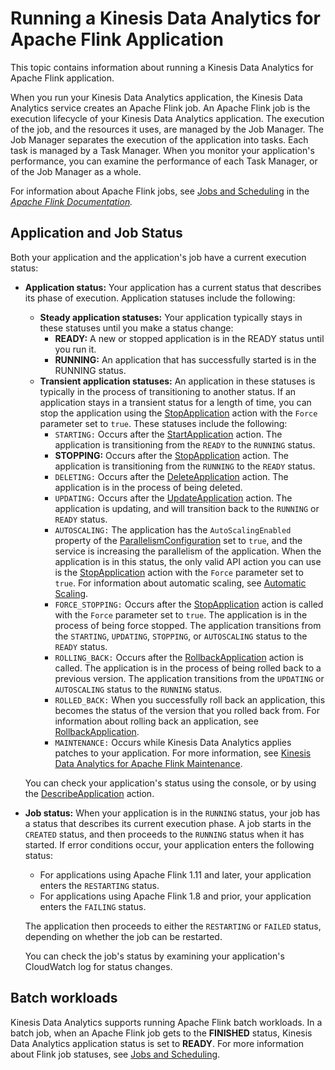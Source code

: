 # Running a Kinesis Data Analytics for Apache Flink Application<a name="how-running-apps"></a>

This topic contains information about running a Kinesis Data Analytics for Apache Flink application\.

When you run your Kinesis Data Analytics application, the Kinesis Data Analytics service creates an Apache Flink job\. An Apache Flink job is the execution lifecycle of your Kinesis Data Analytics application\. The execution of the job, and the resources it uses, are managed by the Job Manager\. The Job Manager separates the execution of the application into tasks\. Each task is managed by a Task Manager\. When you monitor your application's performance, you can examine the performance of each Task Manager, or of the Job Manager as a whole\. 

For information about Apache Flink jobs, see [Jobs and Scheduling](https://ci.apache.org/projects/flink/flink-docs-release-1.11/internals/job_scheduling.html) in the *[Apache Flink Documentation](https://ci.apache.org/projects/flink/flink-docs-release-1.11/)\.*

## Application and Job Status<a name="how-running-job-status"></a>

Both your application and the application's job have a current execution status:
+ **Application status:** Your application has a current status that describes its phase of execution\. Application statuses include the following:
  + **Steady application statuses:** Your application typically stays in these statuses until you make a status change:
    + **READY:** A new or stopped application is in the READY status until you run it\.
    + **RUNNING:** An application that has successfully started is in the RUNNING status\.
  + **Transient application statuses:** An application in these statuses is typically in the process of transitioning to another status\. If an application stays in a transient status for a length of time, you can stop the application using the [StopApplication](https://docs.aws.amazon.com/kinesisanalytics/latest/apiv2/API_StopApplication.html) action with the `Force` parameter set to `true`\. These statuses include the following:
    + `STARTING:` Occurs after the [StartApplication](https://docs.aws.amazon.com/kinesisanalytics/latest/apiv2/API_StartApplication.html) action\. The application is transitioning from the `READY` to the `RUNNING` status\.
    + **STOPPING:** Occurs after the [StopApplication](https://docs.aws.amazon.com/kinesisanalytics/latest/apiv2/API_StopApplication.html) action\. The application is transitioning from the `RUNNING` to the `READY` status\.
    + `DELETING:` Occurs after the [DeleteApplication](https://docs.aws.amazon.com/kinesisanalytics/latest/apiv2/API_DeleteApplication.html) action\. The application is in the process of being deleted\.
    + `UPDATING:` Occurs after the [UpdateApplication](https://docs.aws.amazon.com/kinesisanalytics/latest/apiv2/API_UpdateApplication.html) action\. The application is updating, and will transition back to the `RUNNING` or `READY` status\.
    + `AUTOSCALING:` The application has the `AutoScalingEnabled` property of the [ ParallelismConfiguration](https://docs.aws.amazon.com/kinesisanalytics/latest/apiv2/API_ParallelismConfiguration.html) set to `true`, and the service is increasing the parallelism of the application\. When the application is in this status, the only valid API action you can use is the [StopApplication](https://docs.aws.amazon.com/kinesisanalytics/latest/apiv2/API_StopApplication.html) action with the `Force` parameter set to `true`\. For information about automatic scaling, see [Automatic Scaling](how-scaling.md#how-scaling-auto)\.
    + `FORCE_STOPPING:` Occurs after the [StopApplication](https://docs.aws.amazon.com/kinesisanalytics/latest/apiv2/API_StopApplication.html) action is called with the `Force` parameter set to `true`\. The application is in the process of being force stopped\. The application transitions from the `STARTING`, `UPDATING`, `STOPPING`, or `AUTOSCALING` status to the `READY` status\.
    + `ROLLING_BACK:` Occurs after the [RollbackApplication](https://docs.aws.amazon.com/kinesisanalytics/latest/apiv2/API_RollbackApplication.html) action is called\. The application is in the process of being rolled back to a previous version\. The application transitions from the `UPDATING` or `AUTOSCALING` status to the `RUNNING` status\.
    + `ROLLED_BACK:` When you successfully roll back an application, this becomes the status of the version that you rolled back from\. For information about rolling back an application, see [RollbackApplication](https://docs.aws.amazon.com/kinesisanalytics/latest/apiv2/API_RollbackApplication.html)\.
    + `MAINTENANCE:` Occurs while Kinesis Data Analytics applies patches to your application\. For more information, see [Kinesis Data Analytics for Apache Flink Maintenance](maintenance.md)\.

  You can check your application's status using the console, or by using the [DescribeApplication](https://docs.aws.amazon.com/kinesisanalytics/latest/apiv2/API_DescribeApplication.html) action\.
+ **Job status:** When your application is in the `RUNNING` status, your job has a status that describes its current execution phase\. A job starts in the `CREATED` status, and then proceeds to the `RUNNING` status when it has started\. If error conditions occur, your application enters the following status: 
  + For applications using Apache Flink 1\.11 and later, your application enters the `RESTARTING` status\.
  + For applications using Apache Flink 1\.8 and prior, your application enters the `FAILING` status\.

  The application then proceeds to either the `RESTARTING` or `FAILED` status, depending on whether the job can be restarted\. 

  You can check the job's status by examining your application's CloudWatch log for status changes\.

## Batch workloads<a name="batch-workloads"></a>

Kinesis Data Analytics supports running Apache Flink batch workloads\. In a batch job, when an Apache Flink job gets to the **FINISHED** status, Kinesis Data Analytics application status is set to **READY**\. For more information about Flink job statuses, see [Jobs and Scheduling](https://nightlies.apache.org/flink/flink-docs-master/docs/internals/job_scheduling/)\.